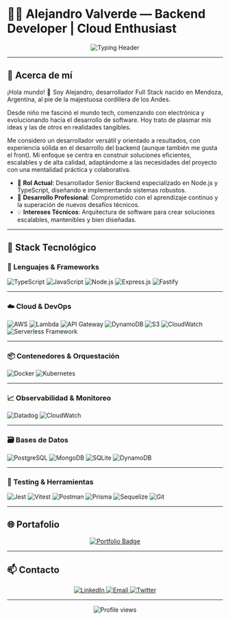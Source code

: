 # 👨‍💻 Alejandro Valverde — Backend Developer | Cloud Enthusiast

<div align="center">
  <img src="https://readme-typing-svg.demolab.com?font=Fira+Code&weight=600&size=22&duration=4000&pause=1000&color=5BCDEC&center=true&vCenter=true&width=600&lines=Backend+Developer+especializado+en+Node.js+%26+TypeScript;Arquitecturas+escalables+y+serverless;Eficiencia%2C+adaptabilidad+y+precisión" alt="Typing Header" />
</div>

---

## 🧭 Acerca de mí

<p align="justify">
¡Hola mundo! 👋 Soy Alejandro, desarrollador Full Stack nacido en Mendoza, Argentina, al pie de la majestuosa cordillera de los Andes. 

Desde niño me fascinó el mundo tech, comenzando con electrónica y evolucionando hacia el desarrollo de software. Hoy trato de plasmar mis ideas y las de otros en realidades tangibles.

Me considero un desarrollador versátil y orientado a resultados, con experiencia sólida en el desarrollo del backend (aunque también me gusta el front). Mi enfoque se centra en construir soluciones eficientes, escalables y de alta calidad, adaptándome a las necesidades del proyecto con una mentalidad práctica y colaborativa.

- 🔭 **Rol Actual**: Desarrollador Senior Backend especializado en Node.js y TypeScript, diseñando e implementando sistemas robustos.
- 🌱 **Desarrollo Profesional**: Comprometido con el aprendizaje continuo y la superación de nuevos desafíos técnicos.
- 💡 **Intereses Técnicos**: Arquitectura de software para crear soluciones escalables, mantenibles y bien diseñadas.
</p>

---

## 🧰 Stack Tecnológico

### 🧠 Lenguajes & Frameworks

![TypeScript](https://img.shields.io/badge/-TypeScript-3178C6?style=flat-square&logo=typescript&logoColor=white)
![JavaScript](https://img.shields.io/badge/-JavaScript-F7DF1E?style=flat-square&logo=javascript&logoColor=black)
![Node.js](https://img.shields.io/badge/-Node.js-339933?style=flat-square&logo=node.js&logoColor=white)
![Express.js](https://img.shields.io/badge/-Express-000000?style=flat-square&logo=express&logoColor=white)
![Fastify](https://img.shields.io/badge/-Fastify-20232a?style=flat-square&logo=fastify&logoColor=white)

---

### ☁️ Cloud & DevOps

![AWS](https://img.shields.io/badge/-AWS-232F3E?style=flat-square&logo=amazonaws&logoColor=white)
![Lambda](https://img.shields.io/badge/-Lambda-F90?style=flat-square&logo=aws-lambda&logoColor=white)
![API Gateway](https://img.shields.io/badge/-API_Gateway-FF4F8B?style=flat-square&logo=amazon-api-gateway&logoColor=white)
![DynamoDB](https://img.shields.io/badge/-DynamoDB-4053D6?style=flat-square&logo=amazon-dynamodb&logoColor=white)
![S3](https://img.shields.io/badge/-S3-569A31?style=flat-square&logo=amazon-s3&logoColor=white)
![CloudWatch](https://img.shields.io/badge/-CloudWatch-FF9900?style=flat-square&logo=amazoncloudwatch&logoColor=white)
![Serverless Framework](https://img.shields.io/badge/-Serverless-FD5750?style=flat-square&logo=serverless&logoColor=white)

---

### 📦 Contenedores & Orquestación

![Docker](https://img.shields.io/badge/-Docker-2496ED?style=flat-square&logo=docker&logoColor=white)
![Kubernetes](https://img.shields.io/badge/-Kubernetes-326CE5?style=flat-square&logo=kubernetes&logoColor=white)

---

### 📈 Observabilidad & Monitoreo

![Datadog](https://img.shields.io/badge/-Datadog-632CA6?style=flat-square&logo=datadog&logoColor=white)
![CloudWatch](https://img.shields.io/badge/-CloudWatch-FF9900?style=flat-square&logo=amazoncloudwatch&logoColor=white)

---

### 🗃️ Bases de Datos

![PostgreSQL](https://img.shields.io/badge/-PostgreSQL-4169E1?style=flat-square&logo=postgresql&logoColor=white)
![MongoDB](https://img.shields.io/badge/-MongoDB-47A248?style=flat-square&logo=mongodb&logoColor=white)
![SQLite](https://img.shields.io/badge/-SQLite-003B57?style=flat-square&logo=sqlite&logoColor=white)
![DynamoDB](https://img.shields.io/badge/-DynamoDB-4053D6?style=flat-square&logo=amazon-dynamodb&logoColor=white)

---

### 🧪 Testing & Herramientas

![Jest](https://img.shields.io/badge/-Jest-C21325?style=flat-square&logo=jest&logoColor=white)
![Vitest](https://img.shields.io/badge/-Vitest-6E9F18?style=flat-square&logo=vitest&logoColor=white)
![Postman](https://img.shields.io/badge/-Postman-FF6C37?style=flat-square&logo=postman&logoColor=white)
![Prisma](https://img.shields.io/badge/-Prisma-2D3748?style=flat-square&logo=prisma&logoColor=white)
![Sequelize](https://img.shields.io/badge/-Sequelize-52B0E7?style=flat-square&logo=sequelize&logoColor=white)
![Git](https://img.shields.io/badge/-Git-F05032?style=flat-square&logo=git&logoColor=white)

---

## 🌐 Portafolio

<p align="center">
  <a href="https://alevalverde.github.io/Portfolio/" target="_blank">
    <img src="https://img.shields.io/badge/Ver_Portafolio-000000?style=for-the-badge&logo=github&logoColor=white" alt="Portfolio Badge"/>
  </a>
</p>

---

## 📫 Contacto

<p align="center">
  <a href="https://linkedin.com/in/alejandro-valverde-fullstackdeveolper" target="_blank">
    <img src="https://img.shields.io/badge/LinkedIn-0077B5?style=for-the-badge&logo=linkedin&logoColor=white" alt="LinkedIn"/>
  </a>
  <a href="mailto:alevalverdev8@gmail.com">
    <img src="https://img.shields.io/badge/Email-D14836?style=for-the-badge&logo=gmail&logoColor=white" alt="Email"/>
  </a>
  <a href="https://twitter.com/AleRValverde" target="_blank">
    <img src="https://img.shields.io/badge/Twitter-1DA1F2?style=for-the-badge&logo=twitter&logoColor=white" alt="Twitter"/>
  </a>
</p>

---

<div align="center">
  <img src="https://komarev.com/ghpvc/?username=alevalverde&label=Profile%20views&color=0e75b6&style=flat" alt="Profile views" /> 
</div>
